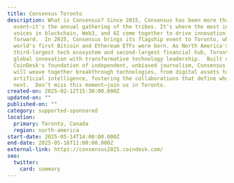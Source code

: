 ```yaml
---
title: Consensus Toronto
description: What is Consensus? Since 2015, Consensus has been more than an
  event–it's the annual gathering of the tribes. It's where the most influential
  voices in blockchain, Web3, and AI come together to drive innovation
  forward.  In 2025, Consensus brings its flagship event to Toronto, where the
  world's first Bitcoin and Ethereum ETFs were born. As North America's
  third-largest tech ecosystem and second-largest financial hub, Toronto unites
  global innovation with transformative technology leadership.  Built on
  CoinDesk's foundation of independent, unbiased journalism, Consensus Toronto
  will weave together breakthrough technologies, from digital assets to
  artificial intelligence, fostering the collaborations that define what's
  next.  Don’t miss this moment—join us in Toronto.
created-on: 2025-02-12T15:30:00.000Z
updated-on: ""
published-on: ""
category: supported-sponsored
location:
  primary: Toronto, Canada
  region: north-america
start-date: 2025-05-14T14:00:00.000Z
end-date: 2025-05-16T11:00:00.000Z
external-link: https://consensus2025.coindesk.com/
seo:
  twitter:
    card: summary
---
```

